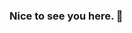 ### Nice to see you here. 👋

<!--
This is a ✨ _special_ ✨ repository because its `README.md` (this file) appears on your GitHub profile.
![](https://github-readme-stats.vercel.app/api?username=153084704)

Here are some ideas to get you started:
- 🤔 I'm doing the AI(Artificial Intelligence) work in school.
-->

